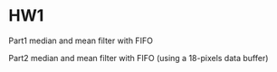 # HW1
Part1 median and mean filter with FIFO


Part2 median and mean filter with FIFO (using a 18-pixels data buffer)

